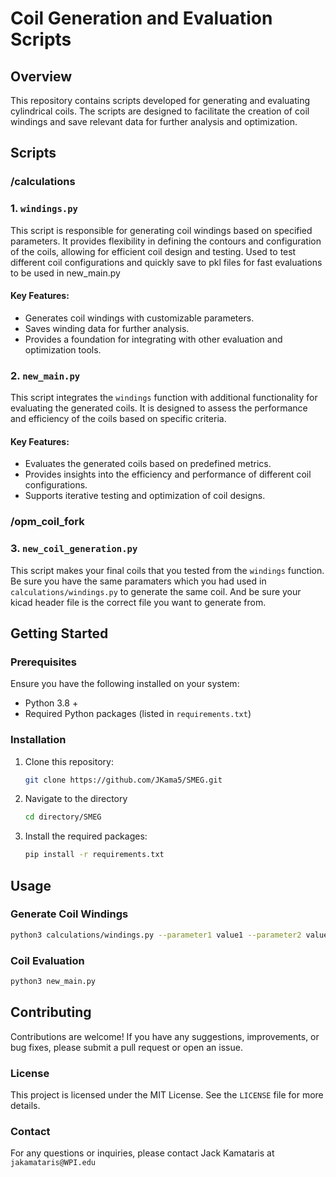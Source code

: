 # Coil Generation and Evaluation Scripts

## Overview

This repository contains scripts developed for generating and evaluating cylindrical coils. The scripts are designed to facilitate the creation of coil windings and save relevant data for further analysis and optimization.

## Scripts
### /calculations
### 1. `windings.py`

This script is responsible for generating coil windings based on specified parameters. It provides flexibility in defining the contours and configuration of the coils, allowing for efficient coil design and testing.
Used to test different coil configurations and quickly save to pkl files for fast evaluations to be used in new_main.py

#### Key Features:
- Generates coil windings with customizable parameters.
- Saves winding data for further analysis.
- Provides a foundation for integrating with other evaluation and optimization tools.

### 2. `new_main.py`

This script integrates the `windings` function with additional functionality for evaluating the generated coils. It is designed to assess the performance and efficiency of the coils based on specific criteria.

#### Key Features:
- Evaluates the generated coils based on predefined metrics.
- Provides insights into the efficiency and performance of different coil configurations.
- Supports iterative testing and optimization of coil designs.

### /opm_coil_fork
### 3. `new_coil_generation.py`

This script makes your final coils that you tested from the `windings` function. Be sure you have the same paramaters which you had used in `calculations/windings.py` to generate the same coil. And be sure your kicad header file is the correct file you want to generate from. 


## Getting Started

### Prerequisites

Ensure you have the following installed on your system:
- Python 3.8 +
- Required Python packages (listed in `requirements.txt`)

### Installation

1. Clone this repository:
   ```bash
   git clone https://github.com/JKama5/SMEG.git
   ```

2. Navigate to the directory
   ```bash
   cd directory/SMEG
   ```
3. Install the required packages:
   ```bash
   pip install -r requirements.txt
   ```

## Usage

### Generate Coil Windings

   ```bash
   python3 calculations/windings.py --parameter1 value1 --parameter2 value2 --paramater3 value3
   ```
### Coil Evaluation
   ```bash
   python3 new_main.py 
   ```

## Contributing

Contributions are welcome! If you have any suggestions, improvements, or bug fixes, please submit a pull request or open an issue.

### License

This project is licensed under the MIT License. See the `LICENSE` file for more details.

### Contact

For any questions or inquiries, please contact Jack Kamataris at `jakamataris@WPI.edu`


